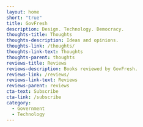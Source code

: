 ```yaml
---
layout: home
short: "true"
title: GovFresh
description: Design. Technology. Democracy.
thoughts-title: Thoughts
thoughts-description: Ideas and opinions.
thoughts-link: /thoughts/
thoughts-link-text: Thoughts
thoughts-parent: thoughts
reviews-title: Reviews
reviews-description: Books reviewed by GovFresh.
reviews-link: /reviews/
reviews-link-text: Reviews
reviews-parent: reviews
cta-text: Subscribe
cta-link: /subscribe
category:
  - Government
  - Technology
---
```

